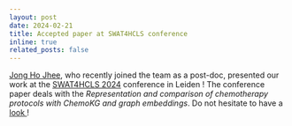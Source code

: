 ```yaml
---
layout: post
date: 2024-02-21
title: Accepted paper at SWAT4HCLS conference
inline: true
related_posts: false
---
```




[Jong Ho Jhee](https://team.inria.fr/heka/fr/team-members/francais-jong-ho-jhee/), who recently joined the team as a post-doc, presented our work at the [SWAT4HCLS 2024](https://www.swat4ls.org/) conference in Leiden ! The conference paper deals with the *Representation and comparison of chemotherapy protocols with ChemoKG and graph embeddings*. Do not hesitate to have a <a href="{% link /assets/pdf/publications/24_jhee_chomokg.pdf %}"> look </a>!



